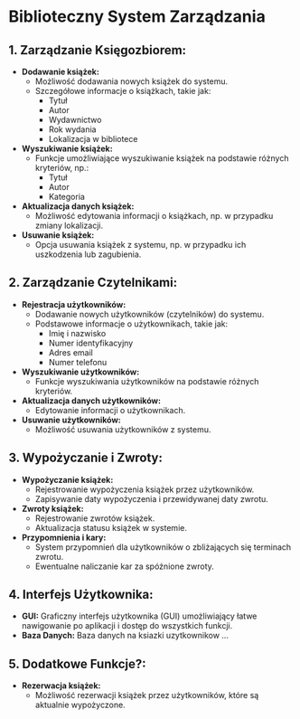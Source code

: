 # Biblioteczny System Zarządzania

## 1. Zarządzanie Księgozbiorem:

- **Dodawanie książek:**
  - Możliwość dodawania nowych książek do systemu.
  - Szczegółowe informacje o książkach, takie jak:
    - Tytuł
    - Autor
    - Wydawnictwo
    - Rok wydania
    - Lokalizacja w bibliotece
- **Wyszukiwanie książek:**
  - Funkcje umożliwiające wyszukiwanie książek na podstawie różnych kryteriów, np.:
    - Tytuł
    - Autor
    - Kategoria
- **Aktualizacja danych książek:**
  - Możliwość edytowania informacji o książkach, np. w przypadku zmiany lokalizacji.
- **Usuwanie książek:**
  - Opcja usuwania książek z systemu, np. w przypadku ich uszkodzenia lub zagubienia.

## 2. Zarządzanie Czytelnikami:

- **Rejestracja użytkowników:**
  - Dodawanie nowych użytkowników (czytelników) do systemu.
  - Podstawowe informacje o użytkownikach, takie jak:
    - Imię i nazwisko
    - Numer identyfikacyjny
    - Adres email
    - Numer telefonu
- **Wyszukiwanie użytkowników:**
  - Funkcje wyszukiwania użytkowników na podstawie różnych kryteriów.
- **Aktualizacja danych użytkowników:**
  - Edytowanie informacji o użytkownikach.
- **Usuwanie użytkowników:**
  - Możliwość usuwania użytkowników z systemu.

## 3. Wypożyczanie i Zwroty:

- **Wypożyczanie książek:**
  - Rejestrowanie wypożyczenia książek przez użytkowników.
  - Zapisywanie daty wypożyczenia i przewidywanej daty zwrotu.
- **Zwroty książek:**
  - Rejestrowanie zwrotów książek.
  - Aktualizacja statusu książek w systemie.
- **Przypomnienia i kary:**
  - System przypomnień dla użytkowników o zbliżających się terminach zwrotu.
  - Ewentualne naliczanie kar za spóźnione zwroty.

## 4. Interfejs Użytkownika:

- **GUI:** Graficzny interfejs użytkownika (GUI) umożliwiający łatwe nawigowanie po aplikacji i dostęp do wszystkich funkcji.
- **Baza Danych:** Baza danych na ksiazki uzytkownikow ...

## 5. Dodatkowe Funkcje?:

- **Rezerwacja książek:**
  - Możliwość rezerwacji książek przez użytkowników, które są aktualnie wypożyczone.

